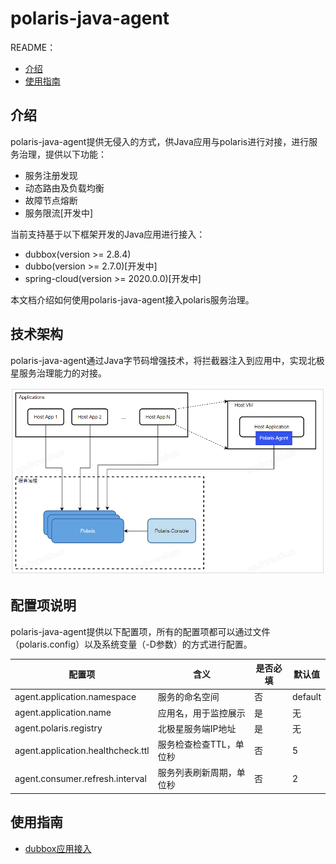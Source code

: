 
# polaris-java-agent

README：

- [介绍](#介绍)
- [使用指南](#使用指南)

## 介绍

polaris-java-agent提供无侵入的方式，供Java应用与polaris进行对接，进行服务治理，提供以下功能：

- 服务注册发现
- 动态路由及负载均衡
- 故障节点熔断
- 服务限流[开发中]

当前支持基于以下框架开发的Java应用进行接入：

- dubbox(version >= 2.8.4)
- dubbo(version >= 2.7.0)[开发中]
- spring-cloud(version >= 2020.0.0)[开发中]

本文档介绍如何使用polaris-java-agent接入polaris服务治理。

## 技术架构

polaris-java-agent通过Java字节码增强技术，将拦截器注入到应用中，实现北极星服务治理能力的对接。

![](pic/arch.png)

## 配置项说明

polaris-java-agent提供以下配置项，所有的配置项都可以通过文件（polaris.config）以及系统变量（-D参数）的方式进行配置。

| 配置项                            | 含义                     | 是否必填 | 默认值  |
| --------------------------------- | ------------------------ | -------- | ------- |
| agent.application.namespace       | 服务的命名空间           | 否       | default |
| agent.application.name            | 应用名，用于监控展示     | 是       | 无      |
| agent.polaris.registry            | 北极星服务端IP地址       | 是       | 无      |
| agent.application.healthcheck.ttl | 服务检查检查TTL，单位秒  | 否       | 5       |
| agent.consumer.refresh.interval   | 服务列表刷新周期，单位秒 | 否       | 2       |


## 使用指南

- [dubbox应用接入](./polaris-agent-examples/dubbox/README.md)
